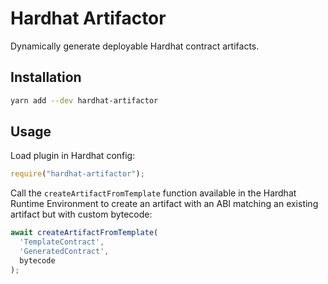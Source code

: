 # Hardhat Artifactor

Dynamically generate deployable Hardhat contract artifacts.

## Installation

```bash
yarn add --dev hardhat-artifactor
```

## Usage

Load plugin in Hardhat config:

```javascript
require("hardhat-artifactor");
```

Call the `createArtifactFromTemplate` function available in the Hardhat Runtime Environment to create an artifact with an ABI matching an existing artifact but with custom bytecode:

```javascript
await createArtifactFromTemplate(
  'TemplateContract',
  'GeneratedContract',
  bytecode
);
```

